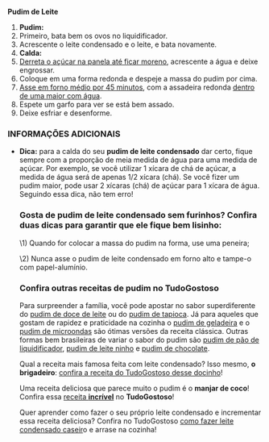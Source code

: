 **Pudim de Leite**

1. **Pudim:**
2. Primeiro, bata bem os ovos no liquidificador.
3. Acrescente o leite condensado e o leite, e bata novamente.
4. **Calda:**
5. [Derreta o açúcar na panela até ficar moreno](https://www.tudogostoso.com.br/receita/4450-calda-de-caramelo.html), acrescente a água e deixe engrossar.
6. Coloque em uma forma redonda e despeje a massa do pudim por cima.
7. [Asse em forno médio por 45 minutos](https://blog.tudogostoso.com.br/noticias/tempo-de-forno-dos-principais-pratos-caseiros/), com a assadeira redonda [dentro de uma maior com água](https://blog.tudogostoso.com.br/dicas-de-cozinha/truques/banho-maria-o-que-e-e-como-fazer/).
8. Espete um garfo para ver se está bem assado.
9. Deixe esfriar e desenforme.

### INFORMAÇÕES ADICIONAIS



- **Dica:** para a calda do seu **pudim de leite condensado** dar certo, fique sempre com a proporção de meia medida de água para uma medida de açúcar.
  Por exemplo, se você utilizar 1 xícara de chá de açúcar, a medida de água será de apenas 1/2 xícara (chá). Se você fizer um pudim maior, pode usar 2 xícaras (chá) de açúcar para 1 xícara de água. Seguindo essa dica, não tem erro!

  ### Gosta de pudim de leite condensado sem furinhos? Confira duas dicas para garantir que ele fique bem lisinho:

  \1) Quando for colocar a massa do pudim na forma, use uma peneira;

  \2) Nunca asse o pudim de leite condensado em forno alto e tampe-o com papel-alumínio.

  ### Confira outras receitas de pudim no TudoGostoso

  Para surpreender a família, você pode apostar no sabor superdiferente do [pudim de doce de leite](https://www.tudogostoso.com.br/receita/122091-pudim-de-doce-de-leite.html) ou do [pudim de tapioca](https://www.tudogostoso.com.br/receita/195644-pudim-de-tapioca.html). Já para aqueles que gostam de rapidez e praticidade na cozinha o [pudim de geladeira](https://www.tudogostoso.com.br/receita/114553-pudim-de-geladeira-igual-ao-pudim-de-forno.html) e o [pudim de microondas](https://www.tudogostoso.com.br/receita/4746-pudim-de-leite-condensado-de-microondas.html) são ótimas versões da receita clássica. Outras formas bem brasileiras de variar o sabor do pudim são [pudim de pão de liquidificador](https://www.tudogostoso.com.br/receita/125823-pudim-de-pao-de-liquidificador.html), [pudim de leite ninho](https://www.tudogostoso.com.br/receita/69892-pudim-de-leite-ninho.html) e [pudim de chocolate](https://www.tudogostoso.com.br/receita/69175-pudim-facil-de-chocolate.html).

  Qual a receita mais famosa feita com leite condensado? Isso mesmo, **o brigadeiro**: [confira a receita do TudoGostoso desse docinho](https://www.tudogostoso.com.br/receita/114-brigadeiro.html)! 

  Uma receita deliciosa que parece muito o pudim é o **manjar de coco**! Confira essa [receita **incrível**](https://www.tudogostoso.com.br/receita/82065-manjar-de-coco-com-calda-de-ameixa.html) no **TudoGostoso**!

  Quer aprender como fazer o seu próprio leite condensado e incrementar essa receita deliciosa? Confira no TudoGostoso [como fazer leite condensado caseir](https://www.tudogostoso.com.br/receita/2921-leite-condensado-caseiro.html)o e arrase na cozinha!